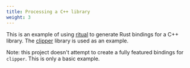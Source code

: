 ```yaml
---
title: Processing a C++ library
weight: 3
---
```

This is an example of using [ritual](https://github.com/rust-qt/ritual) to generate Rust bindings for a C++ library. The [clipper](http://www.angusj.com/delphi/clipper.php) library is used as an example.

Note: this project doesn't attempt to create a fully featured bindings for `clipper`. This is only a basic example. 
